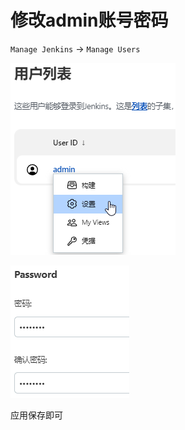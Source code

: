 # 修改admin账号密码

`Manage Jenkins` -> `Manage Users`

![img.png](images/jenkins-update-password-01.png)

![img_1.png](images/jenkins-update-password-02.png)

应用保存即可
